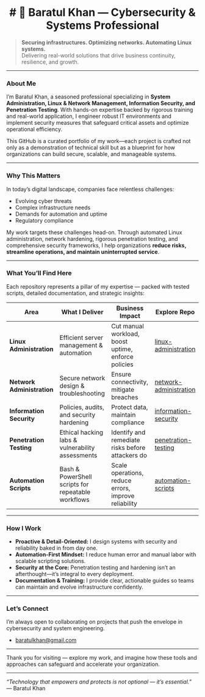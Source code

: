 <div align="center">
<h1># 🚀 Baratul Khan — Cybersecurity & Systems Professional</h1>
</div>

> **Securing infrastructures. Optimizing networks. Automating Linux systems.**  
> Delivering real-world solutions that drive business continuity, resilience, and growth.

---

### About Me

I’m Baratul Khan, a seasoned professional specializing in **System Administration, Linux & Network Management, Information Security, and Penetration Testing**. With hands-on expertise backed by rigorous training and real-world application, I engineer robust IT environments and implement security measures that safeguard critical assets and optimize operational efficiency.

This GitHub is a curated portfolio of my work—each project is crafted not only as a demonstration of technical skill but as a blueprint for how organizations can build secure, scalable, and manageable systems.

---

### Why This Matters

In today’s digital landscape, companies face relentless challenges:  
- Evolving cyber threats  
- Complex infrastructure needs  
- Demands for automation and uptime  
- Regulatory compliance  

My work targets these challenges head-on. Through automated Linux administration, network hardening, rigorous penetration testing, and comprehensive security frameworks, I help organizations **reduce risks, streamline operations, and maintain uninterrupted service**.

---

### What You’ll Find Here

Each repository represents a pillar of my expertise — packed with tested scripts, detailed documentation, and strategic insights:

| Area                    | What I Deliver                                       | Business Impact                                       | Explore Repo                                       |
|-------------------------|-----------------------------------------------------|------------------------------------------------------|---------------------------------------------------|
| **Linux Administration**| Efficient server management & automation            | Cut manual workload, boost uptime, enforce policies  | [linux-administration](https://github.com/InfoSec01/linux-administration) |
| **Network Administration** | Secure network design & troubleshooting            | Ensure connectivity, mitigate breaches                | [network-administration](https://github.com/yourusername/network-administration) |
| **Information Security** | Policies, audits, and security hardening             | Protect data, maintain compliance                      | [information-security](https://github.com/yourusername/information-security) |
| **Penetration Testing**  | Ethical hacking labs & vulnerability assessments     | Identify and remediate risks before attackers do       | [penetration-testing](https://github.com/InfoSec01/VAPT-Report) |
| **Automation Scripts**   | Bash & PowerShell scripts for repeatable workflows   | Scale operations, reduce errors, improve reliability   | [automation-scripts](https://github.com/yourusername/automation-scripts) |

---

### How I Work

- **Proactive & Detail-Oriented:** I design systems with security and reliability baked in from day one.  
- **Automation-First Mindset:** I reduce human error and manual labor with scalable scripting solutions.  
- **Security at the Core:** Penetration testing and hardening isn’t an afterthought—it’s integral to every deployment.  
- **Documentation & Training:** I provide clear, actionable guides so teams can maintain and evolve infrastructure confidently.

---

### Let’s Connect

I’m always open to collaborating on projects that push the envelope in cybersecurity and system engineering.    
- baratulkhan@gmail.com  

---

Thank you for visiting — explore my work, and imagine how these tools and approaches can safeguard and accelerate your organization.

---

*“Technology that empowers and protects is not optional — it’s essential.”*  
— Baratul Khan
